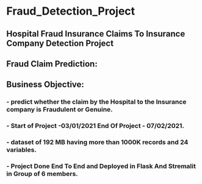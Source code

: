 # Fraud_Detection_Project
## Hospital Fraud Insurance Claims To Insurance Company Detection Project
## Fraud Claim Prediction:

## Business Objective:

### -  predict whether the claim by the Hospital to the Insurance company is Fraudulent or Genuine. 
### -  Start of Project -03/01/2021 End Of Project - 07/02/2021.
### -  dataset of 192 MB having more than 1000K records and 24 variables.
### - Project Done End To End and Deployed in Flask And Stremalit in Group of 6 members.
